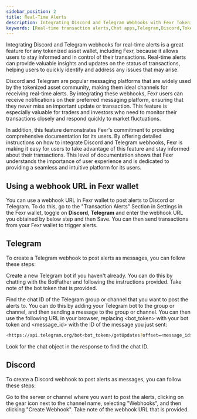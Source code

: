 ```yaml
---
sidebar_position: 2
title: Real-Time Alerts
description: Integrating Discord and Telegram Webhooks with Fexr Tokenized Asset Wallet.
keywords: [Real-time transaction alerts,Chat apps,Telegram,Discord,Tokenized Assetcurrencies,Digital assets,Portfolio,Market movements,Informed decisions,Buying,Selling,Holding,Community,Engaging experience,Success]
---
```


Integrating Discord and Telegram webhooks for real-time alerts is a great feature for any tokenized asset wallet, including Fexr, because it allows users to stay informed and in control of their transactions. Real-time alerts can provide valuable insights and updates on the status of transactions, helping users to quickly identify and address any issues that may arise.

Discord and Telegram are popular messaging platforms that are widely used by the tokenized asset community, making them ideal channels for receiving real-time alerts. By integrating these webhooks, Fexr users can receive notifications on their preferred messaging platform, ensuring that they never miss an important update or transaction. This feature is especially valuable for traders and investors who need to monitor their transactions closely and respond quickly to market fluctuations.

In addition, this feature demonstrates Fexr's commitment to providing comprehensive documentation for its users. By offering detailed instructions on how to integrate Discord and Telegram webhooks, Fexr is making it easy for users to take advantage of this feature and stay informed about their transactions. This level of documentation shows that Fexr understands the importance of user experience and is dedicated to providing a seamless and intuitive platform for its users.

## Using a webhook URL in Fexr wallet

You can use a webhook URL in Fexr wallet to post alerts to Discord or Telegram. To do this, go to the "Transaction Alerts" Section in Settings in the Fexr wallet, toggle on **Discord**, **Telegram** and enter the webhook URL you obtained by below step and then Save. You can then send transactions from your Fexr wallet to trigger alerts.

## Telegram

To create a Telegram webhook to post alerts as messages, you can follow these steps:

Create a new Telegram bot if you haven't already. You can do this by chatting with the BotFather and following the instructions provided. Take note of the bot token that is provided.

Find the chat ID of the Telegram group or channel that you want to post the alerts to. You can do this by adding your Telegram bot to the group or channel, and then sending a message to the group or channel. You can then use the following URL in your browser, replacing <bot_token> with your bot token and <message_id> with the ID of the message you just sent:

```bash
<https://api.telegram.org/bot<bot_token>/getUpdates?offset=<message_id>>
```

Look for the chat object in the response to find the chat ID.

## Discord

To create a Discord webhook to post alerts as messages, you can follow these steps:

Go to the server or channel where you want to post the alerts, clicking on the gear icon next to the channel name, selecting "Webhooks", and then clicking "Create Webhook". Take note of the webhook URL that is provided.
